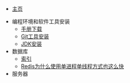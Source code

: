 * [主页]()

- 编程环境和软件工具安装
  - [手册下载](Download/DownloadPage.html)
  - [Git工具安装](编程环境和软件工具安装/Git工具安装.md)
  - [JDK安装](编程环境和软件工具安装/JDK安装.md)
- 数据库
  - [索引](数据库/MySql_index.md)
  - [Redis为什么使用单进程单线程方式也这么快](数据库/Redis_hot.md)
- 服务器
  